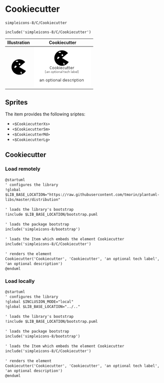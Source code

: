 # Cookiecutter


```text
simpleicons-8/C/Cookiecutter
```

```text
include('simpleicons-8/C/Cookiecutter')
```



| Illustration | Cookiecutter |
| :---: | :---: |
| ![illustration for Illustration](../../simpleicons-8/C/Cookiecutter.png) | ![illustration for Cookiecutter](../../simpleicons-8/C/Cookiecutter.Local.png) |



## Sprites
The item provides the following sriptes:

- `<$CookiecutterXs>`
- `<$CookiecutterSm>`
- `<$CookiecutterMd>`
- `<$CookiecutterLg>`





## Cookiecutter

### Load remotely
```plantuml
@startuml
' configures the library
!global $LIB_BASE_LOCATION="https://raw.githubusercontent.com/tmorin/plantuml-libs/master/distribution"

' loads the library's bootstrap
!include $LIB_BASE_LOCATION/bootstrap.puml

' loads the package bootstrap
include('simpleicons-8/bootstrap')

' loads the Item which embeds the element Cookiecutter
include('simpleicons-8/C/Cookiecutter')

' renders the element
Cookiecutter('Cookiecutter', 'Cookiecutter', 'an optional tech label', 'an optional description')
@enduml
```

### Load locally
```plantuml
@startuml
' configures the library
!global $INCLUSION_MODE="local"
!global $LIB_BASE_LOCATION="../.."

' loads the library's bootstrap
!include $LIB_BASE_LOCATION/bootstrap.puml

' loads the package bootstrap
include('simpleicons-8/bootstrap')

' loads the Item which embeds the element Cookiecutter
include('simpleicons-8/C/Cookiecutter')

' renders the element
Cookiecutter('Cookiecutter', 'Cookiecutter', 'an optional tech label', 'an optional description')
@enduml
```


